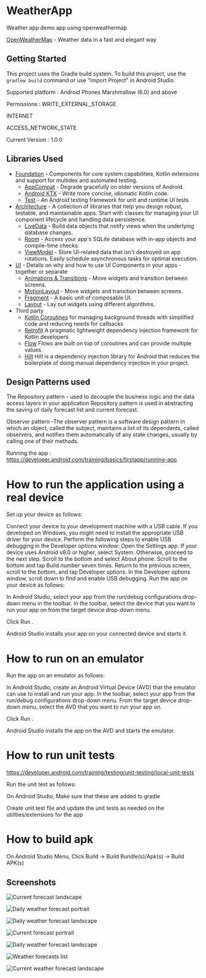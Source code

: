 # WeatherApp
Weather app demo app using openweathermap


[OpenWeatherMap][100] - Weather data in a fast and elegant way


Getting Started
---------------
This project uses the Gradle build system. To build this project, use the
`gradlew build` command or use "Import Project" in Android Studio.



Supported platform :
Android Phones Marshmallow (6.0) and above

Permissions : 
WRITE_EXTERNAL_STORAGE

INTERNET

ACCESS_NETWORK_STATE

Current Version :
1.0.0


Libraries Used
--------------
* [Foundation][0] - Components for core system capabilities, Kotlin extensions and support for
  multidex and automated testing.
  * [AppCompat][1] - Degrade gracefully on older versions of Android.
  * [Android KTX][2] - Write more concise, idiomatic Kotlin code.
  * [Test][3] - An Android testing framework for unit and runtime UI tests.
* [Architecture][4] - A collection of libraries that help you design robust, testable, and
  maintainable apps. Start with classes for managing your UI component lifecycle and handling data
  persistence.
  * [LiveData][6] - Build data objects that notify views when the underlying database changes.
  * [Room][7] - Access your app's SQLite database with in-app objects and compile-time checks.
  * [ViewModel][8] - Store UI-related data that isn't destroyed on app rotations. Easily schedule
     asynchronous tasks for optimal execution.
* [UI][9] - Details on why and how to use UI Components in your apps - together or separate
  * [Animations & Transitions][10] - Move widgets and transition between screens.
  * [MotionLayout][11] - Move widgets and transition between screens.
  * [Fragment][12] - A basic unit of composable UI.
  * [Layout][13] - Lay out widgets using different algorithms.
* Third party
  * [Kotlin Coroutines][16] for managing background threads with simplified code and reducing needs for callbacks
  * [Retrofit][17] A pragmatic lightweight dependency injection framework for Kotlin developers
  * [Flow][18] Flows are built on top of coroutines and can provide multiple values.
  * [Hilt][19] Hilt is a dependency injection library for Android that reduces the boilerplate of doing manual dependency injection in your project.

Design Patterns used
-------

The Repository pattern - used to decouple the business logic and the data access layers in your application
Repository pattern is used in abstracting the saving of daily forecast list and current forecast.


Observer pattern -The observer pattern is a software design pattern in which an object, called the subject, maintains a list of its dependents, called observers, and notifies them automatically of any state changes, usually by calling one of their methods.


[0]: https://developer.android.com/jetpack/components
[1]: https://developer.android.com/topic/libraries/support-library/packages#v7-appcompat
[2]: https://developer.android.com/kotlin/ktx
[3]: https://developer.android.com/training/testing/
[4]: https://developer.android.com/jetpack/arch/
[5]: https://developer.android.com/topic/libraries/architecture/lifecycle
[6]: https://developer.android.com/topic/libraries/architecture/livedata
[7]: https://developer.android.com/topic/libraries/architecture/room
[8]: https://developer.android.com/topic/libraries/architecture/viewmodel
[9]: https://developer.android.com/guide/topics/ui
[10]: https://developer.android.com/training/animation/
[11]: https://developer.android.com/training/constraint-layout/motionlayout
[12]: https://developer.android.com/guide/components/fragments
[13]: https://developer.android.com/guide/topics/ui/declaring-layout
[16]: https://kotlinlang.org/docs/reference/coroutines-overview.html
[17]: https://square.github.io/retrofit/
[18]: https://developer.android.com/kotlin/flow
[19]: https://developer.android.com/training/dependency-injection/hilt-android
[100]: https://api.openweathermap.org/data/2.5/




Running the app : https://developer.android.com/training/basics/firstapp/running-app

How to run the application using a real device
=================


Set up your device as follows: 

Connect your device to your development machine with a USB cable. If you developed on Windows, you might need to install the appropriate USB driver for your device.
Perform the following steps to enable USB debugging in the Developer options window:
Open the Settings app.
If your device uses Android v8.0 or higher, select System. Otherwise, proceed to the next step.
Scroll to the bottom and select About phone.
Scroll to the bottom and tap Build number seven times.
Return to the previous screen, scroll to the bottom, and tap Developer options.
In the Developer options window, scroll down to find and enable USB debugging.
Run the app on your device as follows:

In Android Studio, select your app from the run/debug configurations drop-down menu in the toolbar.
In the toolbar, select the device that you want to run your app on from the target device drop-down menu.

Click Run .

Android Studio installs your app on your connected device and starts it.



How to run on an emulator
=================


Run the app on an emulator as follows:

In Android Studio, create an Android Virtual Device (AVD) that the emulator can use to install and run your app.
In the toolbar, select your app from the run/debug configurations drop-down menu.
From the target device drop-down menu, select the AVD that you want to run your app on.

Click Run .

Android Studio installs the app on the AVD and starts the emulator. 



How to run unit tests
=================

https://developer.android.com/training/testing/unit-testing/local-unit-tests

Run the unit test as follows:

On Android Studio, Make sure that these are added to gradle

Create unit test file and update the unit tests as needed on the utilities/extensions for the app




How to build apk
=================

On Android Studio Menu, Click Build -> Build Bundle(s)/Apk(s) -> Build APK(s)



Screenshots
-----------

![Current forecast landscape](screenshots/1.jpg "Current forecast landscape in tight mode")

![Daily weather forecast portrait](screenshots/2.jpg "Daily weather forecast portrait")

![Daily weather forecast landscape](screenshots/3.jpg "Daily weather forecast in tight mode")

![Current forecast portrait](screenshots/4.jpg "Current weather forecast portrait animated")

![Daily weather forecast landscape](screenshots/5.jpg "Daily weather forecast in expand mode")

![Weather forecasts list](screenshots/6.jpg "List of current weather forecasts and for the next 5 days")

![Current weather forecast landscape](screenshots/7.jpg "Current weather forecast in expand mode")
